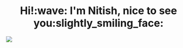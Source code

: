 <h1 align='center'> Hi!:wave: I'm Nitish, nice to see you:slightly_smiling_face:</h1>
<img align="center" src="https://github-readme-stats.vercel.app/api/top-langs/?username=nitishkr72&hide=java,html&title_color=ffffff&text_color=c9cacc&icon_color=2bbc8a&bg_color=1d1f21" />

